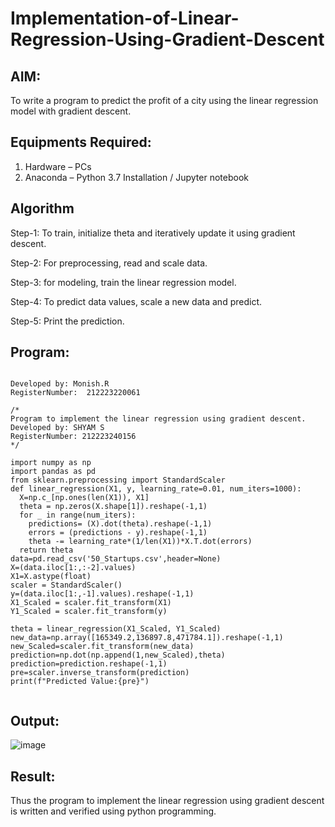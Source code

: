 # Implementation-of-Linear-Regression-Using-Gradient-Descent

## AIM:
To write a program to predict the profit of a city using the linear regression model with gradient descent.

## Equipments Required:
1. Hardware – PCs
2. Anaconda – Python 3.7 Installation / Jupyter notebook

## Algorithm
Step-1:
To train, initialize theta and iteratively update it using gradient descent.

Step-2:
For preprocessing, read and scale data.

Step-3:
for modeling, train the linear regression model.

Step-4:
To predict data values, scale a new data and predict.

Step-5:
Print the prediction.

## Program:
```

Developed by: Monish.R
RegisterNumber:  212223220061

/*
Program to implement the linear regression using gradient descent.
Developed by: SHYAM S
RegisterNumber: 212223240156
*/

import numpy as np
import pandas as pd
from sklearn.preprocessing import StandardScaler
def linear_regression(X1, y, learning_rate=0.01, num_iters=1000):
  X=np.c_[np.ones(len(X1)), X1]
  theta = np.zeros(X.shape[1]).reshape(-1,1)
  for _ in range(num_iters):
    predictions= (X).dot(theta).reshape(-1,1)
    errors = (predictions - y).reshape(-1,1)
    theta -= learning_rate*(1/len(X1))*X.T.dot(errors)
  return theta
data=pd.read_csv('50_Startups.csv',header=None)
X=(data.iloc[1:,:-2].values)
X1=X.astype(float)
scaler = StandardScaler()
y=(data.iloc[1:,-1].values).reshape(-1,1)
X1_Scaled = scaler.fit_transform(X1)
Y1_Scaled = scaler.fit_transform(y)

theta = linear_regression(X1_Scaled, Y1_Scaled)
new_data=np.array([165349.2,136897.8,471784.1]).reshape(-1,1)
new_Scaled=scaler.fit_transform(new_data)
prediction=np.dot(np.append(1,new_Scaled),theta)
prediction=prediction.reshape(-1,1)
pre=scaler.inverse_transform(prediction)
print(f"Predicted Value:{pre}")


```

## Output:
![image](https://github.com/monishr288/Implementation-of-Linear-Regression-Using-Gradient-Descent/assets/147474049/fb0e148a-30a5-4aed-88d8-41736f1c0c03)



## Result:
Thus the program to implement the linear regression using gradient descent is written and verified using python programming.
